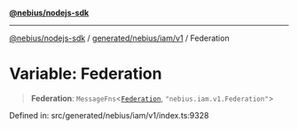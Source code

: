 [**@nebius/nodejs-sdk**](../../../../../README.md)

***

[@nebius/nodejs-sdk](../../../../../README.md) / [generated/nebius/iam/v1](../README.md) / Federation

# Variable: Federation

> **Federation**: `MessageFns`\<[`Federation`](../interfaces/Federation.md), `"nebius.iam.v1.Federation"`\>

Defined in: src/generated/nebius/iam/v1/index.ts:9328
